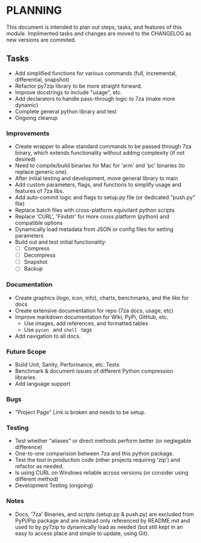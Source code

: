 # PLANNING
This document is intended to plan out steps, tasks, and features of this module. 
Implimented tasks and changes are moved to the CHANGELOG as new versions are commited.

## Tasks
- Add simplified functions for various commands (full, incremental, differential, snapshot)
- Refactor py7zip library to be more straight forward.
- Improve docstrings to include "usage", etc.
- Add declarators to handle pass-through logic to 7za (make more dynamic)
- Complete general python library and test
- Ongoing cleanup

### Improvements
- Create wrapper to allow standard commands to be passed through 7za binary,
  which extends functionality without adding complexity (if not desired)
- Need to compile/build binaries for Mac for 'arm' and 'pc' binaries (to replace generic one).
- After initial testing and development, move general library to main
- Add custom parameters, flags, and functions to simplify usage and features of 7za libs.
- Add auto-commit logic and flags to setup.py file (or dedicated "push.py" file)
- Replace batch files with cross-platform equivilant python scripts
- Replace 'CURL', 'Findstr' for more cross platform (python) and compatible options
- Dynamically load metadata from JSON or config files for setting parameters
- Build out and test initial functionality:
  - [ ] Compress
  - [ ] Decompress
  - [ ] Snapshot
  - [ ] Backup

### Documentation
- Create graphics (logo, icon, info), charts, benchmarks, and the like for docs
- Create extensive documentation for repo (7za docs, usage, etc)
- Improve markdown documentation for Wiki, PyPi, GitHub, etc.
  - Use images, add references, and formatted tables
  - Use ```pycon ``` and ```shell ``` tags
- Add navigation to all docs.

### Future Scope
- Build Unit, Sanity, Performance, etc. Tests
- Benchmark & document issues of different Python compression libraries.
- Add language support

### Bugs
- "Project Page" Link is broken and needs to be setup.

### Testing
- Test whether "aliases" or direct methods perform better (or neglegable difference)
- One-to-one comparision between 7za and this python package.
- Test the tool in production code (other projects requiring 'zip') and refactor as needed.
- Is using CURL on Windows reliable across versions (or consider using different method)
- Development Testing (ongoing)

### Notes
- Docs, '7za' Binaries, and scripts (setup.py & push.py) are excluded from PyPi/Pip package
  and are instead only referenced by README.md and used to by py7zip to dynamically load as
  needed (but still kept in an easy to access place and simple to update, using Git).